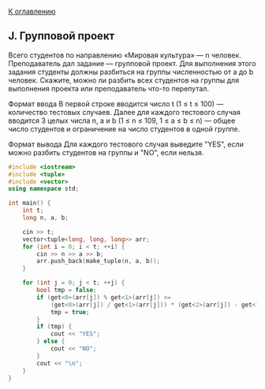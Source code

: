 [К оглавлению](../../README.md)

## J. Групповой проект

Всего студентов по направлению «Мировая культура» — n человек. Преподаватель дал задание — групповой проект. Для выполнения этого задания студенты должны разбиться на группы численностью от a до b человек. Скажите, можно ли разбить всех студентов на группы для выполнения проекта или преподаватель что-то перепутал.

Формат ввода
В первой строке вводится число t (1 ≤ t ≤ 100) — количество тестовых случаев. Далее для каждого тестового случая вводится 3 целых числа n, a и b (1 ≤ n ≤ 109, 1 ≤ a ≤ b ≤ n) — общее число студентов и ограничение на число студентов в одной группе.

Формат вывода
Для каждого тестового случая выведите "YES", если можно разбить студентов на группы и "NO", если нельзя.

```cpp
#include <iostream>
#include <tuple>
#include <vector>
using namespace std;

int main() {
    int t;
    long n, a, b;

    cin >> t;
    vector<tuple<long, long, long>> arr;
    for (int i = 0; i < t; ++i) {
        cin >> n >> a >> b;
        arr.push_back(make_tuple(n, a, b));
    }

    for (int j = 0; j < t; ++j) {
        bool tmp = false;
        if (get<0>(arr[j]) % get<1>(arr[j]) <=
            (get<0>(arr[j]) / get<1>(arr[j])) * (get<2>(arr[j]) - get<1>(arr[j]))) {
            tmp = true;
        }
        if (tmp) {
            cout << "YES";
        } else {
            cout << "NO";
        }
        cout << "\n";
    }
}
```
